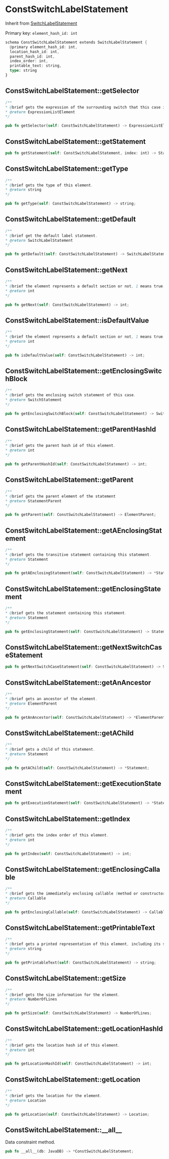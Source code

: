 # ConstSwitchLabelStatement

Inherit from [SwitchLabelStatement](./SwitchLabelStatement.md)

Primary key: `element_hash_id: int`

```rust
schema ConstSwitchLabelStatement extends SwitchLabelStatement {
  @primary element_hash_id: int,
  location_hash_id: int,
  parent_hash_id: int,
  index_order: int,
  printable_text: string,
  type: string
}
```
## ConstSwitchLabelStatement::getSelector

```java
/**
* @brief gets the expression of the surrounding switch that this case is compared against.
* @return ExpressionListElement 
*/
```
```rust
pub fn getSelector(self: ConstSwitchLabelStatement) -> ExpressionListElement;
```
## ConstSwitchLabelStatement::getStatement

```rust
pub fn getStatement(self: ConstSwitchLabelStatement, index: int) -> Statement;
```
## ConstSwitchLabelStatement::getType

```java
/**
* @brief gets the type of this element.
* @return string
*/
```
```rust
pub fn getType(self: ConstSwitchLabelStatement) -> string;
```
## ConstSwitchLabelStatement::getDefault

```java
/**
* @brief get the default label statement.
* @return SwitchLabelStatement
*/
```
```rust
pub fn getDefault(self: ConstSwitchLabelStatement) -> SwitchLabelStatement;
```
## ConstSwitchLabelStatement::getNext

```java
/**
* @brief the element represents a default section or not, 1 means true.
* @return int 
*/
```
```rust
pub fn getNext(self: ConstSwitchLabelStatement) -> int;
```
## ConstSwitchLabelStatement::isDefaultValue

```java
/**
* @brief the element represents a default section or not, 1 means true.
* @return int 
*/
```
```rust
pub fn isDefaultValue(self: ConstSwitchLabelStatement) -> int;
```
## ConstSwitchLabelStatement::getEnclosingSwitchBlock

```java
/**
* @brief gets the enclosing switch statement of this case.
* @return SwitchStatement 
*/
```
```rust
pub fn getEnclosingSwitchBlock(self: ConstSwitchLabelStatement) -> SwitchStatement;
```
## ConstSwitchLabelStatement::getParentHashId

```java
/**
* @brief gets the parent hash id of this element.
* @return int
*/
```
```rust
pub fn getParentHashId(self: ConstSwitchLabelStatement) -> int;
```
## ConstSwitchLabelStatement::getParent

```java
/**
* @brief gets the parent element of the statement
* @return StatementParent 
*/
```
```rust
pub fn getParent(self: ConstSwitchLabelStatement) -> ElementParent;
```
## ConstSwitchLabelStatement::getAEnclosingStatement

```java
/**
* @brief gets the transitive statement containing this statement.
* @return Statement 
*/
```
```rust
pub fn getAEnclosingStatement(self: ConstSwitchLabelStatement) -> *Statement;
```
## ConstSwitchLabelStatement::getEnclosingStatement

```java
/**
* @brief gets the statement containing this statement.
* @return Statement 
*/
```
```rust
pub fn getEnclosingStatement(self: ConstSwitchLabelStatement) -> Statement;
```
## ConstSwitchLabelStatement::getNextSwitchCaseStatement

```rust
pub fn getNextSwitchCaseStatement(self: ConstSwitchLabelStatement) -> SwitchLabelStatement;
```
## ConstSwitchLabelStatement::getAnAncestor

```java
/**
* @brief gets an ancestor of the element.
* @return ElementParent 
*/
```
```rust
pub fn getAnAncestor(self: ConstSwitchLabelStatement) -> *ElementParent;
```
## ConstSwitchLabelStatement::getAChild

```java
/**
* @brief gets a child of this statement.
* @return Statement 
*/
```
```rust
pub fn getAChild(self: ConstSwitchLabelStatement) -> *Statement;
```
## ConstSwitchLabelStatement::getExecutionStatement

```rust
pub fn getExecutionStatement(self: ConstSwitchLabelStatement) -> *Statement;
```
## ConstSwitchLabelStatement::getIndex

```java
/**
* @brief gets the index order of this element.
* @return int
*/
```
```rust
pub fn getIndex(self: ConstSwitchLabelStatement) -> int;
```
## ConstSwitchLabelStatement::getEnclosingCallable

```java
/**
* @brief gets the immediately enclosing callable (method or constructor) whose body contains this statement.
* @return Callable 
*/
```
```rust
pub fn getEnclosingCallable(self: ConstSwitchLabelStatement) -> Callable;
```
## ConstSwitchLabelStatement::getPrintableText

```java
/**
* @brief gets a printed representation of this element, including its structure where applicable.
* @return string.
*/
```
```rust
pub fn getPrintableText(self: ConstSwitchLabelStatement) -> string;
```
## ConstSwitchLabelStatement::getSize

```java
/**
* @brief gets the size information for the element.
* @return NumberOfLines
*/
```
```rust
pub fn getSize(self: ConstSwitchLabelStatement) -> NumberOfLines;
```
## ConstSwitchLabelStatement::getLocationHashId

```java
/**
* @brief gets the location hash id of this element.
* @return int
*/
```
```rust
pub fn getLocationHashId(self: ConstSwitchLabelStatement) -> int;
```
## ConstSwitchLabelStatement::getLocation

```java
/**
* @brief gets the location for the element.
* @return Location
*/
```
```rust
pub fn getLocation(self: ConstSwitchLabelStatement) -> Location;
```
## ConstSwitchLabelStatement::\_\_all\_\_

Data constraint method.

```rust
pub fn __all__(db: JavaDB) -> *ConstSwitchLabelStatement;
```
